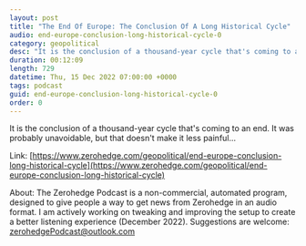 ```yaml
---
layout: post
title: "The End Of Europe: The Conclusion Of A Long Historical Cycle"
audio: end-europe-conclusion-long-historical-cycle-0
category: geopolitical
desc: "It is the conclusion of a thousand-year cycle that's coming to an end. It was probably unavoidable, but that doesn't make it less painful..."
duration: 00:12:09
length: 729
datetime: Thu, 15 Dec 2022 07:00:00 +0000
tags: podcast
guid: end-europe-conclusion-long-historical-cycle-0
order: 0
---
```

It is the conclusion of a thousand-year cycle that's coming to an end. It was probably unavoidable, but that doesn't make it less painful...

Link: [https://www.zerohedge.com/geopolitical/end-europe-conclusion-long-historical-cycle](https://www.zerohedge.com/geopolitical/end-europe-conclusion-long-historical-cycle)

About: The Zerohedge Podcast is a non-commercial, automated program, designed to give people a way to get news from Zerohedge in an audio format.  I am actively working on tweaking and improving the setup to create a better listening experience (December 2022).  Suggestions are welcome: [zerohedgePodcast@outlook.com](mailto:zerohedgePodcast@outlook.com)